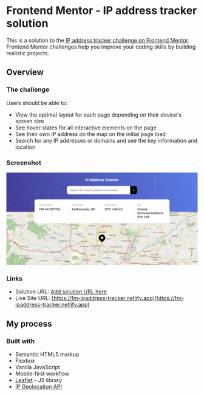 # Frontend Mentor - IP address tracker solution

This is a solution to the [IP address tracker challenge on Frontend Mentor](https://www.frontendmentor.io/challenges/ip-address-tracker-I8-0yYAH0). Frontend Mentor challenges help you improve your coding skills by building realistic projects.

## Overview

### The challenge

Users should be able to:

- View the optimal layout for each page depending on their device's screen size
- See hover states for all interactive elements on the page
- See their own IP address on the map on the initial page load
- Search for any IP addresses or domains and see the key information and location

### Screenshot

![](./images/my-desktop-preview.png)

### Links

- Solution URL: [Add solution URL here](https://your-solution-url.com)
- Live Site URL: [https://fm-ipaddress-tracker.netlify.app](https://fm-ipaddress-tracker.netlify.app)

## My process

### Built with

- Semantic HTML5 markup
- Flexbox
- Vanilla JavaScript
- Mobile-first workflow
- [Leaflet](https://leafletjs.com) - JS library
- [IP Geolocation API](https://geo.ipify.org)
